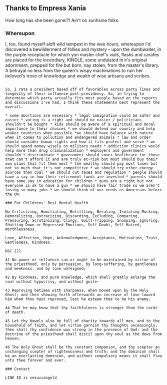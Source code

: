 ## Thanks to Empress Xania

How long has she been gone!?! Ain't no sunhsine folks. 

### Whereupon

I, too, found myself aloft wild tempest in the wee hours, whereupon I'd discovered a bewilderment of follies and mystery - upon the dumbwaiter, in the purple receptacle for which yon master chef's vials, flasks and carafes are placed for the incendiary, KINDLE, some undulated in it's original adornment, prepped for fire but born, nay stolen, from the master's library. A betrayal no less from the queen's wispy machinations to ruin her beloved's trove of knowledge and wealth of wise artisans and scribes.

```The Meg

So, I rate a president based off of favorables across party lines and longevity of their influence post-presidency. So, in trying to determine which party actually fits most people based on the reports and discussions I've had, I think these statements best represent the overall.

* some abortions are necessary * legal immigration could be safer and easier * voting is a right and should be easier / politicians shouldn't be bought * kids should be aware of a spiritual and moral importance to their choices * we should defend our country and help weaker countries when possible *we should have balance with nature when it comes to pollution and endangered animals * law and order should consider human rights and how it fits protect and serve * we should spend money wisely on military needs * addiction clinics would help more than drug criminalization * employers and government shouldn't discriminate * government should cover healthcare for those that can't afford it and are truly at-risk but most should buy their own plans that fit them most * the wealthy should pay most taxes but not so much that it's not competitive * we should try other energy sources than coal * we should cut taxes and regulation * people should have a say in how their retirement funds are invested * parents should have some say in education for children * guns are a right but not everyone is ok to have a gun * we should have fair trade so we aren't losing so many jobs * we should think of our needs as Americans before the UN.

### For Childrens' Best Mental Health

No Criticizing, Humiliating, Belittling, Berating, Isolating Mocking, Demoralizing, Ostracizing, Discarding, Excluding, Comparing, Pressuring, Scrutinizing, Clingy, Guilt-Tripping, Snooping, Ignoring, Shutting Down or Repressed Emotions, Self-Doubt, Self-Hatred, Worthlessness.

Love, Affection, Hope, Acknowledgment, Acceptance, Motivation, Trust, Gentleness, Kindness.

D&C 121

41 No power or influence can or ought to be maintained by virtue of the priesthood, only by persuasion, by long-suffering, by gentleness and meekness, and by love unfeigned;

42 By kindness, and pure knowledge, which shall greatly enlarge the soul without hypocrisy, and without guile—

43 Reproving betimes with sharpness, when moved upon by the Holy Ghost; and then showing forth afterwards an increase of love toward him whom thou hast reproved, lest he esteem thee to be his enemy;

44 That he may know that thy faithfulness is stronger than the cords of death.

45 Let thy bowels also be full of charity towards all men, and to the household of faith, and let virtue garnish thy thoughts unceasingly; then shall thy confidence wax strong in the presence of God; and the doctrine of the priesthood shall distil upon thy soul as the dews from heaven.

46 The Holy Ghost shall be thy constant companion, and thy scepter an unchanging scepter of righteousness and truth; and thy dominion shall be an everlasting dominion, and without compulsory means it shall flow unto thee forever and ever.

### Contact

LINE ID is vesuviangold
